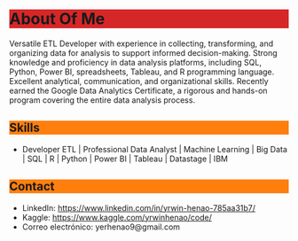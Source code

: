 <!-- Encabezado -->
<h1 style="background-color: #d62728">About Of Me</h1>

<!-- Introducción -->
<p>Versatile ETL Developer with experience in collecting, transforming, and organizing data for analysis to support informed decision-making. Strong knowledge and proficiency in data analysis platforms, including SQL, Python, Power BI, spreadsheets, Tableau, and R programming language. Excellent analytical, communication, and organizational skills. Recently earned the Google Data Analytics Certificate, a rigorous and hands-on program covering the entire data analysis process.</p>

<!-- Habilidades -->
<h2 style="background-color: #ff7f0e">Skills</h2>

<ul>
  <li>Developer ETL | Professional Data Analyst | Machine Learning | Big Data | SQL | R | Python | Power BI | Tableau | Datastage | IBM</li>
</ul>

<!-- Contacto -->
<h2 style="background-color: #ff7f0e">Contact</h2>
<ul>
  <li>LinkedIn: <a href="https://www.linkedin.com/in/yrwin-henao-785aa31b7/">https://www.linkedin.com/in/yrwin-henao-785aa31b7/</a></li>
  <li>Kaggle: <a href="https://www.kaggle.com/yrwinhenao/code">https://www.kaggle.com/yrwinhenao/code/</a></li>
  <li>Correo electrónico: yerhenao9@gmail.com</li>
</ul>
